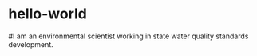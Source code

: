 # hello-world
#I am an environmental scientist working in state water quality standards development.
